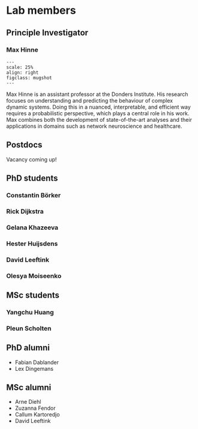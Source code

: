 # Lab members

## Principle Investigator

### Max Hinne

```{figure} ../images/max_head.jpg
---
scale: 25%
align: right
figclass: mugshot
---
```

Max Hinne is an assistant professor at the Donders Institute. His research focuses on understanding and predicting the behaviour of complex dynamic systems. Doing this in a nuanced, interpretable, and efficient way requires a probabilistic perspective, which plays a central role in his work. Max combines both the development of state-of-the-art analyses and their applications in domains such as network neuroscience and healthcare.

## Postdocs

Vacancy coming up!

## PhD students

### Constantin Börker

### Rick Dijkstra

### Gelana Khazeeva

### Hester Huijsdens

### David Leeftink

### Olesya Moiseenko

## MSc students

### Yangchu Huang

### Pleun Scholten


## PhD alumni

* Fabian Dablander
* Lex Dingemans

## MSc alumni

* Arne Diehl
* Zuzanna Fendor
* Callum Kartoredjo
* David Leeftink
